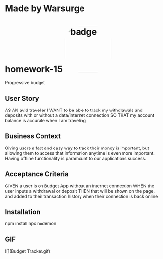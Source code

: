 # Made by Warsurge 

# homework-15 <img src= "https://img.shields.io/static/v1?label=MadeWithLove&message=HardWork&color=red" alt="badge" style="border-radius:50px" width ="150px"/>
Progressive budget

## User Story
AS AN avid traveller
I WANT to be able to track my withdrawals and deposits with or without a data/internet connection
SO THAT my account balance is accurate when I am traveling

## Business Context

Giving users a fast and easy way to track their money is important, but allowing them to access that information anytime is even more important. Having offline functionality is paramount to our applications success.


## Acceptance Criteria
GIVEN a user is on Budget App without an internet connection
WHEN the user inputs a withdrawal or deposit
THEN that will be shown on the page, and added to their transaction history when their connection is back online

## Installation
npm install
npx nodemon

## GIF
![](Budget Tracker.gif)